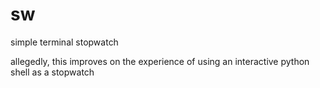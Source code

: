 # sw

simple terminal stopwatch

allegedly, this improves on the experience of using an interactive python shell
as a stopwatch
